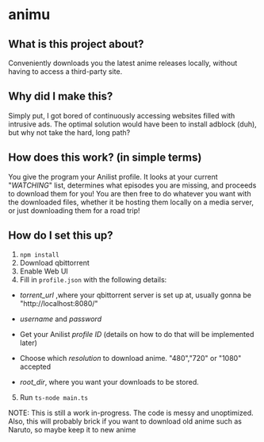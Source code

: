 # animu

## What is this project about?

Conveniently downloads you the latest anime releases locally, without having to access a third-party site.

## Why did I make this?

Simply put, I got bored of continuously accessing websites filled with intrusive ads. The optimal solution would have been to install adblock (duh), but why not take the hard, long path?

## How does this work? (in simple terms)

You give the program your Anilist profile. It looks at your current "*WATCHING*" list, determines what episodes you are missing, and proceeds to download them for you! You are then free to do whatever you want with the downloaded files, whether it be hosting them locally on a media server, or just downloading them for a road trip!

## How do I set this up?

1. `npm install`
2. Download qbittorrent
3. Enable Web UI 
4. Fill in `profile.json` with the following details:


* _torrent_url_ ,where your qbittorrent server is set up at, usually gonna be "http://localhost:8080/"
  
*  _username_ and _password_
  
* Get your Anilist _profile ID_ (details on how to do that will be implemented later)


* Choose which _resolution_ to download anime. "480","720" or "1080" accepted

* _root_dir_, where you want your downloads to be stored.

5. Run `ts-node main.ts`


NOTE: This is still a work in-progress. The code is messy and unoptimized. Also, this will probably brick if you want to download old anime such as Naruto, so maybe keep it to new anime